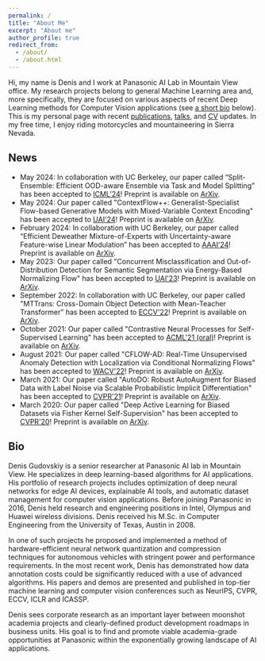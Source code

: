 ```yaml
---
permalink: /
title: "About Me"
excerpt: "About me"
author_profile: true
redirect_from:
  - /about/
  - /about.html
---
```


Hi, my name is Denis and I work at Panasonic AI Lab in Mountain View office. My research projects belong to general Machine Learning area and, more specifically, they are focused on various aspects of recent Deep Learning methods for Computer Vision applications (see [a short bio](#bio) below). This is my personal page with recent [publications](/publications/), [talks](/talks/), and [CV](/cv/) updates. In my free time, I enjoy riding motorcycles and mountaineering in Sierra Nevada.

## News
- May 2024: In collaboration with UC Berkeley, our paper called “Split-Ensemble: Efficient OOD-aware Ensemble via Task and Model Splitting” has been accepted to [ICML’24](https://icml.cc/virtual/2024/)! Preprint is available on [ArXiv](https://arxiv.org/abs/2312.09148).
- May 2024: Our paper called "ContextFlow++: Generalist-Specialist Flow-based Generative Models with Mixed-Variable Context Encoding" has been accepted to [UAI'24](https://www.auai.org/uai2024/)! Preprint is available on [ArXiv](https://arxiv.org/abs/2406.00578).
- February 2024: In collaboration with UC Berkeley, our paper called “Efficient Deweather Mixture-of-Experts with Uncertainty-aware Feature-wise Linear Modulation” has been accepted to [AAAI’24](https://aaai.org/aaai-conference/)! Preprint is available on [ArXiv](https://arxiv.org/abs/2312.16610).
- May 2023: Our paper called "Concurrent Misclassification and Out-of-Distribution Detection for Semantic Segmentation via Energy-Based Normalizing Flow" has been accepted to [UAI'23](https://www.auai.org/uai2023/)! Preprint is available on [ArXiv](https://arxiv.org/abs/2305.09610).
- September 2022: In collaboration with UC Berkeley, our paper called "MTTrans: Cross-Domain Object Detection with Mean-Teacher Transformer" has been accepted to [ECCV'22](https://eccv2022.ecva.net)! Preprint is available on [ArXiv](https://arxiv.org/abs/2205.01643).
- October 2021: Our paper called "Contrastive Neural Processes for Self-Supervised Learning" has been accepted to [ACML'21 (oral)](http://www.acml-conf.org/2021/)! Preprint is available on [ArXiv](https://arxiv.org/abs/2110.13623).
- August 2021: Our paper called "CFLOW-AD: Real-Time Unsupervised Anomaly Detection with Localization via Conditional Normalizing Flows" has been accepted to [WACV'22](http://wacv2022.thecvf.com/)! Preprint is available on [ArXiv](https://arxiv.org/abs/2107.12571).
- March 2021: Our paper called "AutoDO: Robust AutoAugment for Biased Data with Label Noise via Scalable Probabilistic Implicit Differentiation" has been accepted to [CVPR'21](http://cvpr2021.thecvf.com/)! Preprint is available on [ArXiv](https://arxiv.org/abs/2103.05863).
- March 2020: Our paper called "Deep Active Learning for Biased Datasets via Fisher Kernel Self-Supervision" has been accepted to [CVPR'20](http://cvpr2020.thecvf.com/)! Preprint is available on [ArXiv](https://arxiv.org/abs/2003.00393).

## Bio

Denis Gudovskiy is a senior researcher at Panasonic AI lab in Mountain View. He specializes in deep learning-based algorithms for AI applications. His portfolio of research projects includes optimization of deep neural networks for edge AI devices, explainable AI tools, and automatic dataset management for computer vision applications. Before joining Panasonic in 2016, Denis held research and engineering positions in Intel, Olympus and Huawei wireless divisions. Denis received his M.Sc. in Computer Engineering from the University of Texas, Austin in 2008.

In one of such projects he proposed and implemented a method of hardware-efficient neural network quantization and compression techniques for autonomous vehicles with stringent power and performance requirements. In the most recent work, Denis has demonstrated how data annotation costs could be significantly reduced with a use of advanced algorithms. His papers and demos are presented and published in top-tier machine learning and computer vision conferences such as NeurIPS, CVPR, ECCV, ICLR and ICASSP.

Denis sees corporate research as an important layer between moonshot academia projects and clearly-defined product development roadmaps in business units. His goal is to find and promote viable academia-grade opportunities at Panasonic within the exponentially growing landscape of AI applications.
